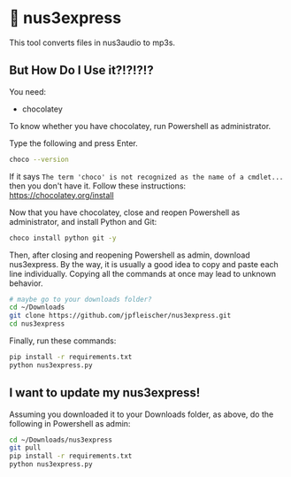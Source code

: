 # 🍫 nus3express

This tool converts files in nus3audio to mp3s.

## But How Do I Use it?!?!?!?

You need: 
* chocolatey

To know whether you have chocolatey, run Powershell as administrator.

Type the following and press Enter.

```bash
choco --version
```

If it says `The term 'choco' is not recognized as the name of a cmdlet...`
then you don't have it. Follow these instructions: https://chocolatey.org/install

Now that you have chocolatey, close and reopen Powershell as administrator,
and install Python and Git:

```bash
choco install python git -y
```

Then, after closing and reopening Powershell as admin, download nus3express.
By the way, it is usually a good idea to copy and paste each line individually.
Copying all the commands at once may lead to unknown behavior.

```bash
# maybe go to your downloads folder?
cd ~/Downloads
git clone https://github.com/jpfleischer/nus3express.git
cd nus3express 
```

Finally, run these commands:

```bash
pip install -r requirements.txt
python nus3express.py
```

## I want to update my nus3express!

Assuming you downloaded it to your Downloads folder, as above, do the
following in Powershell as admin:

```bash
cd ~/Downloads/nus3express
git pull
pip install -r requirements.txt
python nus3express.py
```